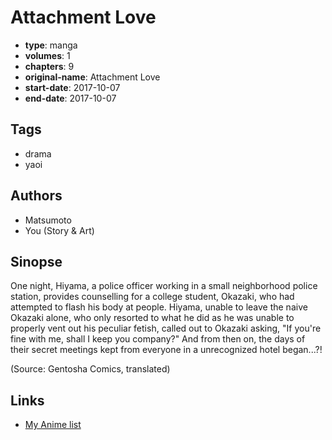 # Attachment Love

-   **type**: manga
-   **volumes**: 1
-   **chapters**: 9
-   **original-name**: Attachment Love
-   **start-date**: 2017-10-07
-   **end-date**: 2017-10-07

## Tags

-   drama
-   yaoi

## Authors

-   Matsumoto
-   You (Story & Art)

## Sinopse

One night, Hiyama, a police officer working in a small neighborhood police station, provides counselling for a college student, Okazaki, who had attempted to flash his body at people. Hiyama, unable to leave the naive Okazaki alone, who only resorted to what he did as he was unable to properly vent out his peculiar fetish, called out to Okazaki asking, "If you're fine with me, shall I keep you company?" And from then on, the days of their secret meetings kept from everyone in a unrecognized hotel began...?!

(Source: Gentosha Comics, translated)

## Links

-   [My Anime list](https://myanimelist.net/manga/134030/Attachment_Love)
